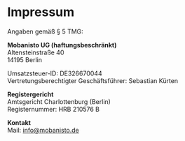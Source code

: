 # Impressum

Angaben gemäß § 5 TMG:

**Mobanisto UG (haftungsbeschränkt)**<br>
Altensteinstraße 40<br>
14195 Berlin<br>

Umsatzsteuer-ID: DE326670044<br>
Vertretungsberechtigter Geschäftsführer: Sebastian Kürten

**Registergericht**<br>
Amtsgericht Charlottenburg (Berlin)<br>
Registernummer: HRB 210576 B<br>

**Kontakt**<br>
Mail: <info@mobanisto.de>